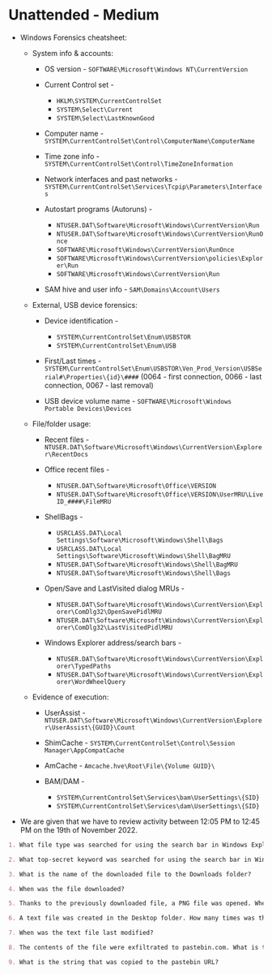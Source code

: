 # Unattended - Medium

* Windows Forensics cheatsheet:

  * System info & accounts:

    * OS version - ```SOFTWARE\Microsoft\Windows NT\CurrentVersion```

    * Current Control set -

      * ```HKLM\SYSTEM\CurrentControlSet```
      * ```SYSTEM\Select\Current```
      * ```SYSTEM\Select\LastKnownGood```

    * Computer name - ```SYSTEM\CurrentControlSet\Control\ComputerName\ComputerName```

    * Time zone info - ```SYSTEM\CurrentControlSet\Control\TimeZoneInformation```

    * Network interfaces and past networks - ```SYSTEM\CurrentControlSet\Services\Tcpip\Parameters\Interfaces```

    * Autostart programs (Autoruns) -

      * ```NTUSER.DAT\Software\Microsoft\Windows\CurrentVersion\Run```
      * ```NTUSER.DAT\Software\Microsoft\Windows\CurrentVersion\RunOnce```
      * ```SOFTWARE\Microsoft\Windows\CurrentVersion\RunOnce```
      * ```SOFTWARE\Microsoft\Windows\CurrentVersion\policies\Explorer\Run```
      * ```SOFTWARE\Microsoft\Windows\CurrentVersion\Run```

    * SAM hive and user info - ```SAM\Domains\Account\Users```

  * External, USB device forensics:

    * Device identification -

      * ```SYSTEM\CurrentControlSet\Enum\USBSTOR```
      * ```SYSTEM\CurrentControlSet\Enum\USB```

    * First/Last times - ```SYSTEM\CurrentControlSet\Enum\USBSTOR\Ven_Prod_Version\USBSerial#\Properties\{id}\####``` (0064 - first connection, 0066 - last connection, 0067 - last removal)

    * USB device volume name - ```SOFTWARE\Microsoft\Windows Portable Devices\Devices```

  * File/folder usage:

    * Recent files - ```NTUSER.DAT\Software\Microsoft\Windows\CurrentVersion\Explorer\RecentDocs```

    * Office recent files -

      * ```NTUSER.DAT\Software\Microsoft\Office\VERSION```
      * ```NTUSER.DAT\Software\Microsoft\Office\VERSION\UserMRU\LiveID_####\FileMRU```

    * ShellBags -

      * ```USRCLASS.DAT\Local Settings\Software\Microsoft\Windows\Shell\Bags```
      * ```USRCLASS.DAT\Local Settings\Software\Microsoft\Windows\Shell\BagMRU```
      * ```NTUSER.DAT\Software\Microsoft\Windows\Shell\BagMRU```
      * ```NTUSER.DAT\Software\Microsoft\Windows\Shell\Bags```

    * Open/Save and LastVisited dialog MRUs -

      * ```NTUSER.DAT\Software\Microsoft\Windows\CurrentVersion\Explorer\ComDlg32\OpenSavePidlMRU```
      * ```NTUSER.DAT\Software\Microsoft\Windows\CurrentVersion\Explorer\ComDlg32\LastVisitedPidlMRU```

    * Windows Explorer address/search bars -

      * ```NTUSER.DAT\Software\Microsoft\Windows\CurrentVersion\Explorer\TypedPaths```
      * ```NTUSER.DAT\Software\Microsoft\Windows\CurrentVersion\Explorer\WordWheelQuery```

  * Evidence of execution:

    * UserAssist - ```NTUSER.DAT\Software\Microsoft\Windows\CurrentVersion\Explorer\UserAssist\{GUID}\Count```

    * ShimCache - ```SYSTEM\CurrentControlSet\Control\Session Manager\AppCompatCache```

    * AmCache - ```Amcache.hve\Root\File\{Volume GUID}\```

    * BAM/DAM -

      * ```SYSTEM\CurrentControlSet\Services\bam\UserSettings\{SID}```
      * ```SYSTEM\CurrentControlSet\Services\dam\UserSettings\{SID}```

* We are given that we have to review activity between 12:05 PM to 12:45 PM on the 19th of November 2022.

```markdown
1. What file type was searched for using the search bar in Windows Explorer?

2. What top-secret keyword was searched for using the search bar in Windows Explorer?

3. What is the name of the downloaded file to the Downloads folder?

4. When was the file downloaded?

5. Thanks to the previously downloaded file, a PNG file was opened. When was this file opened?

6. A text file was created in the Desktop folder. How many times was this file opened?

7. When was the text file last modified?

8. The contents of the file were exfiltrated to pastebin.com. What is the generated URL of the exfiltrated data?

9. What is the string that was copied to the pastebin URL?
```

